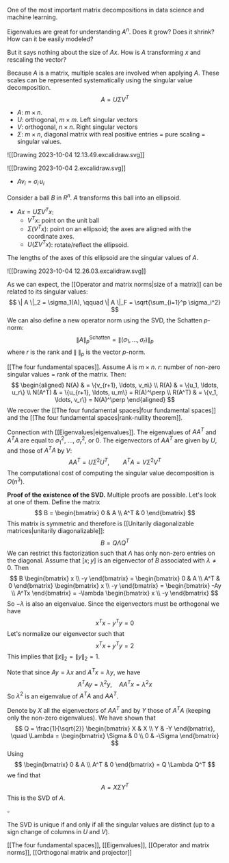 One of the most important matrix decompositions in data science and machine learning.

Eigenvalues are great for understanding $A^n$. Does it grow? Does it shrink? How can it be easily modeled?

But it says nothing about the size of $Ax$. How is $A$ transforming $x$ and rescaling the vector?

Because $A$ is a matrix, multiple scales are involved when applying $A$. These scales can be represented systematically using the singular value decomposition.
$$
A = U \Sigma V^T
$$
- $A$: $m \times n$.
- $U$: orthogonal, $m \times m$. Left singular vectors
- $V$: orthogonal, $n \times n$. Right singular vectors
- $\Sigma$: $m \times n$, diagonal matrix with real positive entries = pure scaling = singular values.

![[Drawing 2023-10-04 12.13.49.excalidraw.svg]]

![[Drawing 2023-10-04 2.excalidraw.svg]]

- $A v_i = \sigma_i \, u_i$

Consider a ball $B$ in $R^n$. $A$ transforms this ball into an ellipsoid.

- $Ax = U \Sigma V^Tx$:
	- $V^T x$: point on the unit ball
	- $\Sigma (V^T x)$: point on an ellipsoid; the axes are aligned with the coordinate axes.
	- $U(\Sigma V^T x)$: rotate/reflect the ellipsoid.

The lengths of the axes of this ellipsoid are the singular values of $A$.

![[Drawing 2023-10-04 12.26.03.excalidraw.svg]]

As we can expect, the [[Operator and matrix norms|size of a matrix]] can be related to its singular values:
$$
\| A \|_2 = \sigma_1(A), \qquad
\| A \|_F = \sqrt{\sum_{i=1}^p \sigma_i^2}
$$
We can also define a new operator norm using the SVD, the Schatten $p$-norm:
$$
\| A \|_p^\text{{Schatten}} = \| (\sigma_1, \dots, \sigma_r) \|_{p}
$$
where $r$ is the rank and $\| \; \|_{p}$ is the vector $p$-norm.

[[The four fundamental spaces]]. Assume $A$ is $m \times n$. $r$: number of non-zero singular values = rank of the matrix. Then:
$$
\begin{aligned}
N(A) & = \{v_{r+1}, \ldots, v_n\} \\
R(A) & = \{u_1, \ldots, u_r\} \\
N(A^T) & = \{u_{r+1}, \ldots, u_m\} = R(A)^\perp \\
R(A^T) & = \{v_1, \ldots, v_r\} = N(A)^\perp
\end{aligned}
$$
We recover the [[The four fundamental spaces|four fundamental spaces]] and the [[The four fundamental spaces|rank-nullity theorem]].

Connection with [[Eigenvalues|eigenvalues]]. The eigenvalues of $AA^T$ and $A^T A$ are equal to $\sigma_1^2,$ ..., $\sigma_r^2,$ or 0. The eigenvectors of $AA^T$ are given by $U$, and those of $A^T A$ by $V$:
$$
AA^T = U \Sigma^2 U^T, \qquad
A^TA = V \Sigma^2 V^T
$$
The computational cost of computing the singular value decomposition is $O(n^3)$.

**Proof of the existence of the SVD.** Multiple proofs are possible. Let's look at one of them. Define the matrix
$$
B = \begin{bmatrix} 0 & A \\ A^T & 0 \end{bmatrix}
$$
This matrix is symmetric and therefore is [[Unitarily diagonalizable matrices|unitarily diagonalizable]]:
$$
B = Q \Lambda Q^T
$$
We can restrict this factorization such that $\Lambda$ has only non-zero entries on the diagonal. Assume that $[x;y]$ is an eigenvector of $B$ associated with $\lambda \ne 0$. Then
$$
B \begin{bmatrix} x \\ -y \end{bmatrix} = \begin{bmatrix} 0 & A \\ A^T & 0 \end{bmatrix} \begin{bmatrix} x \\ -y \end{bmatrix} = \begin{bmatrix} -Ay \\ A^Tx \end{bmatrix} = -\lambda \begin{bmatrix} x \\ -y \end{bmatrix}
$$
So $-\lambda$ is also an eigenvalue. Since the eigenvectors must be orthogonal we have
$$
x^T x - y^T y = 0
$$
Let's normalize our eigenvector such that
$$
x^T x + y^T y = 2
$$
This implies that $\|x\|_2 = \|y\|_2 = 1$.

Note that since $Ay = \lambda x$ and $A^T x = \lambda y$, we have
$$
A^T A y = \lambda^2 y, \quad AA^T x = \lambda^2 x
$$
So $\lambda^2$ is an eigenvalue of $A^T A$ and $AA^T$. 

Denote by $X$ all the eigenvectors of $AA^T$ and by $Y$ those of $A^TA$ (keeping only the non-zero eigenvalues). We have shown that
$$
Q = \frac{1}{\sqrt{2}} \begin{bmatrix} X & X \\ Y & -Y \end{bmatrix}, \quad
\Lambda = \begin{bmatrix} \Sigma & 0 \\ 0 & -\Sigma \end{bmatrix}
$$
Using
$$
\begin{bmatrix} 0 & A \\ A^T & 0 \end{bmatrix}
= Q \Lambda Q^T
$$
we find that
$$
A = X \Sigma Y^T
$$
This is the SVD of $A$.

$\square$

The SVD is unique if and only if all the singular values are distinct (up to a sign change of columns in $U$ and $V$).

[[The four fundamental spaces]], [[Eigenvalues]], [[Operator and matrix norms]], [[Orthogonal matrix and projector]]